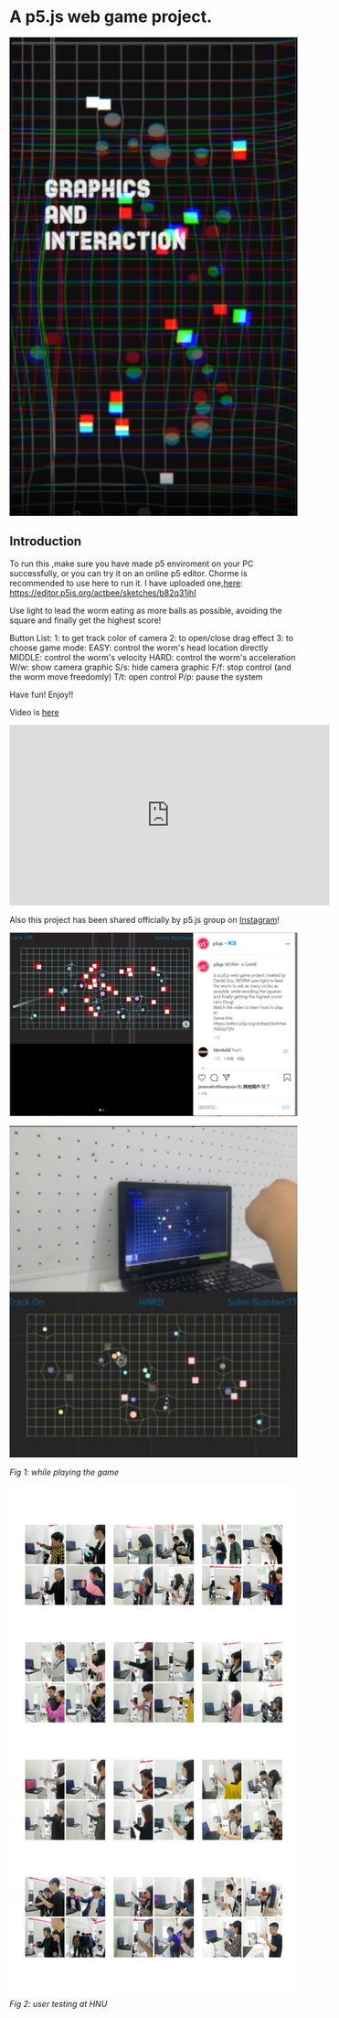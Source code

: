 # A p5.js web game project.

![IMAGE](https://github.com/actbee/Worm---a-game/blob/master/photos/1.png?raw=true)

## Introduction 

To run this ,make sure you have made p5 enviroment on your PC successfully, or
you can try it on an online p5 editor.  Chorme is recommended to use here to run it.
I have uploaded one,[here](https://editor.p5js.org/actbee/sketches/b82q31jhI):
https://editor.p5js.org/actbee/sketches/b82q31jhI

Use light to lead the worm eating as more balls as possible, avoiding the 
square and finally get the highest score!

Button List:
1: to get track color of camera
2: to open/close drag effect
3: to choose game mode: 
    EASY: control the worm's head location directly   
    MIDDLE: control the worm's velocity
    HARD: control the worm's acceleration
W/w: show camera graphic
S/s: hide camera graphic 
F/f: stop control (and the worm move freedomly)
T/t: open control
P/p: pause the system

Have fun! Enjoy!!

Video is [here](https://www.youtube.com/watch?v=48GzAz7Oias )

<iframe width="560" height="315" src="https://www.youtube.com/embed/48GzAz7Oias" title="YouTube video player" frameborder="0" allow="accelerometer; autoplay; clipboard-write; encrypted-media; gyroscope; picture-in-picture" allowfullscreen></iframe>  




Also this project has been shared officially by p5.js group on [Instagram](https://www.instagram.com/p/CEtS8bAB5Sw/?utm_source=ig_web_button_share_sheet)!

![instagram](https://github.com/actbee/Worm---a-game/blob/master/photos/instagram.png?raw=true)



![playing](https://github.com/actbee/Worm---a-game/blob/master/photos/2.png?raw=true)

*Fig 1: while playing the game*


![hnu](https://github.com/actbee/Worm---a-game/blob/master/photos/3.png?raw=true)
*Fig 2: user testing at HNU*